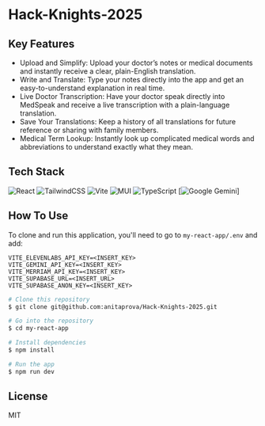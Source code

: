 # Hack-Knights-2025

## Key Features

- Upload and Simplify: Upload your doctor’s notes or medical documents and instantly receive a clear, plain-English translation.
- Write and Translate: Type your notes directly into the app and get an easy-to-understand explanation in real time.
- Live Doctor Transcription: Have your doctor speak directly into MedSpeak and receive a live transcription with a plain-language translation.
- Save Your Translations: Keep a history of all translations for future reference or sharing with family members.
- Medical Term Lookup: Instantly look up complicated medical words and abbreviations to understand exactly what they mean.

## Tech Stack

![React](https://img.shields.io/badge/react-%2320232a.svg?style=for-the-badge&logo=react&logoColor=%2361DAFB)
![TailwindCSS](https://img.shields.io/badge/tailwindcss-%2338B2AC.svg?style=for-the-badge&logo=tailwind-css&logoColor=white)
![Vite](https://img.shields.io/badge/vite-%23646CFF.svg?style=for-the-badge&logo=vite&logoColor=white)
![MUI](https://img.shields.io/badge/MUI-%230081CB.svg?style=for-the-badge&logo=mui&logoColor=white)
![TypeScript](https://img.shields.io/badge/typescript-%23007ACC.svg?style=for-the-badge&logo=typescript&logoColor=white)
[![Google Gemini](https://img.shields.io/badge/Google%20Gemini-886FBF?logo=googlegemini&logoColor=fff)]

## How To Use

To clone and run this application, you'll need to go to `my-react-app/.env` and add:

```
VITE_ELEVENLABS_API_KEY=<INSERT_KEY>
VITE_GEMINI_API_KEY=<INSERT_KEY>
VITE_MERRIAM_API_KEY=<INSERT_KEY>
VITE_SUPABASE_URL=<INSERT_URL>
VITE_SUPABASE_ANON_KEY=<INSERT_KEY>
```

```bash
# Clone this repository
$ git clone git@github.com:anitaprova/Hack-Knights-2025.git

# Go into the repository
$ cd my-react-app

# Install dependencies
$ npm install

# Run the app
$ npm run dev
```

## License

MIT
